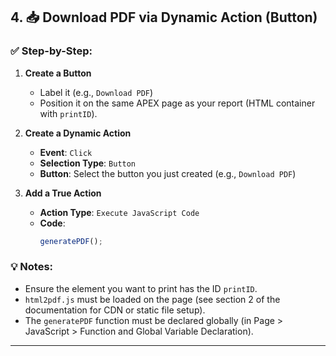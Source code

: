 ## 4. 📥 Download PDF via Dynamic Action (Button)

### ✅ Step-by-Step:

1. **Create a Button**
   - Label it (e.g., `Download PDF`)
   - Position it on the same APEX page as your report (HTML container with `printID`).

2. **Create a Dynamic Action**
   - **Event**: `Click`
   - **Selection Type**: `Button`
   - **Button**: Select the button you just created (e.g., `Download PDF`)

3. **Add a True Action**
   - **Action Type**: `Execute JavaScript Code`
   - **Code**:
     ```javascript
     generatePDF();
     ```

### 💡 Notes:
- Ensure the element you want to print has the ID `printID`.
- `html2pdf.js` must be loaded on the page (see section 2 of the documentation for CDN or static file setup).
- The `generatePDF` function must be declared globally (in Page > JavaScript > Function and Global Variable Declaration).

---
